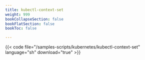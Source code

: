 ```yaml
---
title: kubectl-context-set
weight: 999
bookCollapseSection: false
bookFlatSection: false
bookToc: false

---
```


{{< code file="/samples-scripts/kubernetes/kubectl-context-set" language="sh" download="true" >}}
